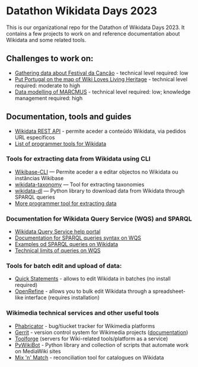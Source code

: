 # Datathon Wikidata Days 2023

This is our organizational repo for the Datathon of Wikidata Days 2023. It contains a few projects to work on and reference documentation about Wikidata and some related tools.

## Challenges to work on:
- [Gathering data about Festival da Canção](https://github.com/wikimedia-portugal/datathon-wdd-2023/issues/2) - technical level required: low
- [Put Portugal on the map of Wiki Loves Living Heritage](https://github.com/wikimedia-portugal/datathon-wdd-2023/issues/3) - technical level required: moderate to high
- [Data modelling of MARCMUS](https://github.com/wikimedia-portugal/datathon-wdd-2023/issues/1) - technical level required: low; knowledge management required: high

## Documentation, tools and guides
- [Wikidata REST API](https://www.wikidata.org/wiki/Wikidata:REST_API) - permite aceder a conteúdo Wikidata, via pedidos URL específicos
- [List of programmer tools for Wikidata](https://www.wikidata.org/wiki/Wikidata:Tools/For_programmers)

### Tools for extracting data from Wikidata using CLI

- [Wikibase-CLI](https://github.com/maxlath/wikibase-cli) — Permite aceder a e editar objectos no Wikidata ou instâncias Wikibase 
- [wikidata-taxonomy](https://www.npmjs.com/package/wikidata-taxonomy) — Tool for extracting taxonomies
- [wikidata-dl](https://pypi.org/project/wikidata-dl/) — Python library to download data from Wikidata through SPARQL queries
- [More programmer tool for extracting data](https://www.wikidata.org/wiki/Wikidata:Tools/For_programmers#Data_access_libraries)

### Documentation for Wikidata Query Service (WQS) and SPARQL

- [Wikidata Query Service help portal](https://www.wikidata.org/wiki/Special:MyLanguage/Wikidata:SPARQL_query_service/Wikidata_Query_Help)
- [Documentation for SPARQL queries syntax on WQS](https://www.wikidata.org/wiki/Special:MyLanguage/Wikidata:SPARQL_query_service/queries)
- [Examples od SPARQL queries on Wikidata](https://www.wikidata.org/wiki/Special:MyLanguage/Wikidata:SPARQL_query_service/queries/examples)
- [Technical limits of queries on WQS](https://www.wikidata.org/wiki/Wikidata:SPARQL_query_service/query_limits)

### Tools for batch edit and upload of data:
- [Quick Statements](https://www.wikidata.org/wiki/Help:QuickStatements) - allows to edit Wikidata in batches (no install required)
- [OpenRefine](https://openrefine.org/) - allows you to bulk edit Wikidata through a spreadsheet-like interface (requires installation)

### Wikimedia technical services and other useful tools
- [Phabricator](https://phabricator.wikimedia.org/) - bug/tiucket tracker for Wikimedia platforms
- [Gerrit](https://gerrit.wikimedia.org/) - version control system for Wikimedia projects ([documentation](https://gerrit.wikimedia.org/r/Documentation/index.html#_about_gerrit))
- [Toolforge](https://wikitech.wikimedia.org/wiki/Portal:Toolforge) (servers for Wiki-related tools/platform as a service)
- [PyWikiBot](https://www.mediawiki.org/wiki/Manual:Pywikibot) - Python library and collection of scripts that automate work on MediaWiki sites
- [Mix 'n' Match](https://meta.wikimedia.org/wiki/Mix%27n%27match) - reconciliation tool for catalogues on Wikidata

